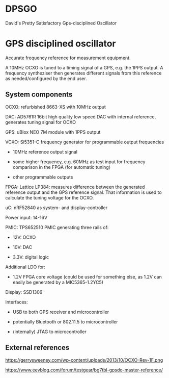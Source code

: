 <!-- vim: tw=72 fo+=a
-->

DPSGO
=====

David's Pretty Satisfactory Gps-disciplined Oscillator


GPS disciplined oscillator
==========================

Accurate frequency reference for measurement equipment.

A 10MHz OCXO is tuned to a timing signal of a GPS, e.g. the 1PPS output.
A frequency syntheziser then generates different signals from this
reference as needed/configured by the end user.


System components
-----------------

OCXO: refurbished 8663-XS with 10MHz output

DAC: AD5761R 16bit high quality low speed DAC with internal reference,
generates tuning signal for OCXO

GPS: uBlox NEO 7M module with 1PPS output

VCXO: Si5351-C frequency generator for programmable output frequencies

 * 10MHz reference output signal

 * some higher frequency, e.g. 60MHz as test input for frequency
   comparison in the FPGA (for automatic tuning)

 * other programmable outputs

FPGA: Lattice LP384: measures difference between the generated reference
output and the GPS reference signal. That information is used to
calculate the tuning voltage for the OCXO.

uC: nRF52840 as system- and display-controller

Power input: 14-16V

PMIC: TPS652510 PMIC generating three rails of:

 * 12V: OCXO

 * 10V: DAC

 * 3.3V: digital logic

Additional LDO for:

 * 1.2V FPGA core voltage (could be used for something else, as 1.2V can
   easily be generated by a MIC5365-1.2YC5)

Display: SSD1306

Interfaces:

 * USB to both GPS receiver and microcontroller

 * potentially Bluetooth or 802.11.5 to microcontroller

 * (internally) JTAG to microcontroller


External references
-------------------

https://gerrysweeney.com/wp-content/uploads/2013/10/OCXO-Rev-1F.png

https://www.eevblog.com/forum/testgear/bg7tbl-gpsdo-master-reference/

